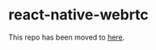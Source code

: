 # react-native-webrtc

This repo has been moved to [here](https://github.com/react-native-webrtc/react-native-webrtc#creator).

